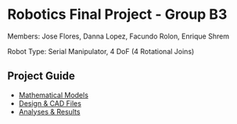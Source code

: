 # Robotics Final Project - Group B3

Members: Jose Flores, Danna Lopez, Facundo Rolon, Enrique Shrem

Robot Type: Serial Manipulator, 4 DoF (4 Rotational Joins)

## Project Guide
- [Mathematical Models](#MathematicalModels)
- [Design & CAD Files](#Design&CADFiles)
- [Analyses & Results](#Analysis&Results)
